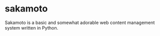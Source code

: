 # sakamoto
Sakamoto is a basic and somewhat adorable web content management system written in Python.
